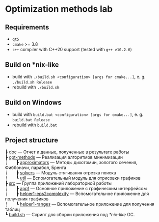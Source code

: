 # Optimization methods lab

## Requirements
* `qt5`
* `cmake` >= 3.8
* `c++` compiler with C++20 support (tested with `g++ v10.2.0`)

## Build on *nix-like
* build with `./build.sh <configuration> [args for cmake...]`, e. g. `./build.sh Release`
* rebuild with `./build.sh`

## Build on Windows
* build with `build.bat <configuration> [args for cmake...]`, e. g. `build.bat Release`
* rebuild with `build.bat`


## Project structure
┣ [doc](/doc/1/) — Отчет и данные, полученные в результате работы  
┣ [opt-methods](/include/opt-methods/) — Реализация алгоритмов минимизации  
┊&nbsp;&nbsp;&nbsp;&nbsp;&nbsp;&nbsp;&nbsp;┣ [approximators](/include/opt-methods/approximators/) — Методы дихотомии, золотого сечения, Фиббоначи, парабол, Брента  
┊&nbsp;&nbsp;&nbsp;&nbsp;&nbsp;&nbsp;&nbsp;┣ [solvers](/include/opt-methods/solvers/) — Модуль стягивания отрезка поиска  
┊&nbsp;&nbsp;&nbsp;&nbsp;&nbsp;&nbsp;&nbsp;┗ [util](/include/opt-methods/util/) — Вспомогательный модуль для отрисовки графиков  
┣ [src](/src/) — Группа приложений лабораторной работы  
┊&nbsp;&nbsp;&nbsp;&nbsp;&nbsp;&nbsp;&nbsp;┣ [app1](/src/app1/) — Основное приложение с графическим интерфейсом  
┊&nbsp;&nbsp;&nbsp;&nbsp;&nbsp;&nbsp;&nbsp;┣ [helper1-eps2complexity](/src/helper1-eps2complexity/) — Вспомогательное приложение для получения графиков  
┊&nbsp;&nbsp;&nbsp;&nbsp;&nbsp;&nbsp;&nbsp;┗ [helper1-ranges](/src/helper1-ranges/) — Вспомогательное приложение для получения таблиц  
┗ [build.sh](/build.sh) — Скрипт для сборки приложения под *\*nix-like* ОС.
